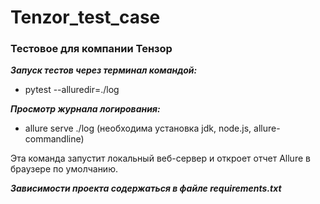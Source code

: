 # Tenzor_test_case
### Тестовое для компании Тензор

***Запуск тестов через терминал командой:***
* pytest --alluredir=./log

***Просмотр журнала логирования:***
* allure serve ./log
  (необходима установка jdk, node.js, allure-commandline)

Эта команда запустит локальный веб-сервер и откроет отчет Allure в браузере по умолчанию.

***Зависимости проекта содержаться в файле requirements.txt***